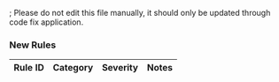 ; Please do not edit this file manually, it should only be updated through code fix application.
### New Rules
Rule ID | Category | Severity | Notes
--------|----------|----------|-------
